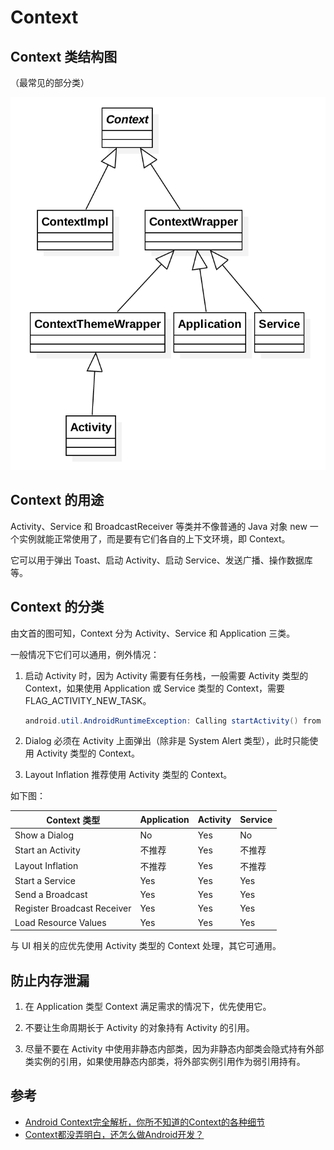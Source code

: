 # Context

## Context 类结构图

（最常见的部分类）

![Context class hierarchy](./assets/context-class-hierarchy.png)

## Context 的用途

Activity、Service 和 BroadcastReceiver 等类并不像普通的 Java 对象 new 一个实例就能正常使用了，而是要有它们各自的上下文环境，即 Context。

它可以用于弹出 Toast、启动 Activity、启动 Service、发送广播、操作数据库等。

## Context 的分类

由文首的图可知，Context 分为 Activity、Service 和 Application 三类。

一般情况下它们可以通用，例外情况：

1. 启动 Activity 时，因为 Activity 需要有任务栈，一般需要 Activity 类型的 Context，如果使用 Application 或 Service 类型的 Context，需要 FLAG_ACTIVITY_NEW_TASK。

    ```java
    android.util.AndroidRuntimeException: Calling startActivity() from outside of an Activity  context requires the FLAG_ACTIVITY_NEW_TASK flag.
    ```

2. Dialog 必须在 Activity 上面弹出（除非是 System Alert 类型），此时只能使用 Activity 类型的 Context。

3. Layout Inflation 推荐使用 Activity 类型的 Context。

如下图：

| Context 类型                | Application | Activity | Service |
|-----------------------------|-------------|----------|---------|
| Show a Dialog               | No          | Yes      | No      |
| Start an Activity           | 不推荐      | Yes      | 不推荐  |
| Layout Inflation            | 不推荐      | Yes      | 不推荐  |
| Start a Service             | Yes         | Yes      | Yes     |
| Send a Broadcast            | Yes         | Yes      | Yes     |
| Register Broadcast Receiver | Yes         | Yes      | Yes     |
| Load Resource Values        | Yes         | Yes      | Yes     |

与 UI 相关的应优先使用 Activity 类型的 Context 处理，其它可通用。

## 防止内存泄漏

1. 在 Application 类型 Context 满足需求的情况下，优先使用它。

2. 不要让生命周期长于 Activity 的对象持有 Activity 的引用。

3. 尽量不要在 Activity 中使用非静态内部类，因为非静态内部类会隐式持有外部类实例的引用，如果使用静态内部类，将外部实例引用作为弱引用持有。

## 参考

* [Android Context完全解析，你所不知道的Context的各种细节](http://blog.csdn.net/guolin_blog/article/details/47028975)
* [Context都没弄明白，还怎么做Android开发？](http://www.jianshu.com/p/94e0f9ab3f1d)
